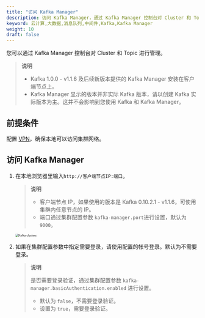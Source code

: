 ```yaml
---
title: "访问 Kafka Manager"
description: 访问 Kafka Manager，通过 Kafka Manager 控制台对 Cluster 和 Topic 进行管理。
keyword: 云计算,大数据,消息队列,中间件,Kafka,Kafka Manager
weight: 10
draft: false
---
```


您可以通过 Kafka Manager 控制台对 Cluster 和 Topic 进行管理。

> **说明**
> 
> - Kafka 1.0.0 - v1.1.6 及后续新版本提供的 Kafka Manager 安装在客户端节点上。
> - Kafka Manager 显示的版本并非实际 Kafka 版本，请以创建 Kafka 实际版本为主。这并不会影响到您使用 Kafka 和 Kafka Manager。

## 前提条件

配置 [VPN](/network/vpc/manual/vpn/)，确保本地可以访问集群网络。

## 访问 Kafka Manager

1. 在本地浏览器里输入```http://客户端节点IP:端口```。

   > **说明**
   > 
   > - 客户端节点 IP，如果使用的版本是 Kafka 0.10.2.1 - v1.1.6，可使用集群内任意节点的 IP。
   > - 端口通过集群配置参数 `kafka-manager.port`进行设置，默认为 `9000`。

   <img src="../../../_images/clusters.png" alt="Kafka clusters" style="zoom:50%;" />  

2. 如果在集群配置参数中指定需要登录，请使用配置的帐号登录。默认为不需要登录。

   > **说明**
   > 
   > 是否需要登录验证，通过集群配置参数 `kafka-manager.basicAuthentication.enabled` 进行设置。
   > - 默认为 `false`，不需要登录验证。
   > - 设置为 `true`，需要登录验证。
